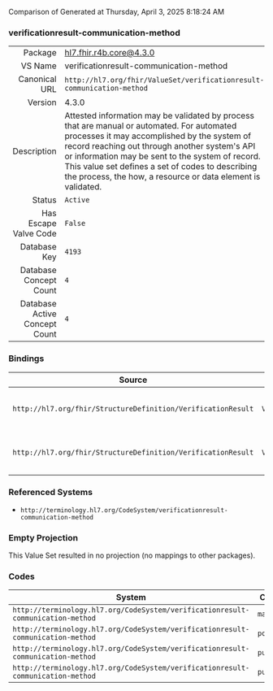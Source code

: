 Comparison of 
Generated at Thursday, April 3, 2025 8:18:24 AM

### verificationresult-communication-method

|      |     |
| ---: | --- |
| Package | hl7.fhir.r4b.core@4.3.0 |
| VS Name | verificationresult-communication-method |
| Canonical URL | `http://hl7.org/fhir/ValueSet/verificationresult-communication-method` |
| Version | 4.3.0 |
| Description | Attested information may be validated by process that are manual or automated. For automated processes it may accomplished by the system of record reaching out through another system's API or information may be sent to the system of record. This value set defines a set of codes to describing the process, the how, a resource or data element is validated. |
| Status | `Active` |
| Has Escape Valve Code | `False` |
| Database Key | `4193` |
| Database Concept Count | `4` |
| Database Active Concept Count | `4` |
### Bindings

| Source | Element | Binding | Strength | Element Short |
| ------ | ------- | ------- | -------- | ------------- |
| `http://hl7.org/fhir/StructureDefinition/VerificationResult` | `VerificationResult.primarySource.communicationMethod` | `http://hl7.org/fhir/ValueSet/verificationresult-communication-method` | `Example` | Method for exchanging information with the primary source |
| `http://hl7.org/fhir/StructureDefinition/VerificationResult` | `VerificationResult.attestation.communicationMethod` | `http://hl7.org/fhir/ValueSet/verificationresult-communication-method` | `Example` | The method by which attested information was submitted/retrieved |

### Referenced Systems

* `http://terminology.hl7.org/CodeSystem/verificationresult-communication-method`
### Empty Projection

This Value Set resulted in no projection (no mappings to other packages).

### Codes

| System | Code | Display |
| ------ | ---- | ------- |
| `http://terminology.hl7.org/CodeSystem/verificationresult-communication-method` | `manual` | Manual |
| `http://terminology.hl7.org/CodeSystem/verificationresult-communication-method` | `portal` | Portal |
| `http://terminology.hl7.org/CodeSystem/verificationresult-communication-method` | `pull` | Pull |
| `http://terminology.hl7.org/CodeSystem/verificationresult-communication-method` | `push` | Push |
